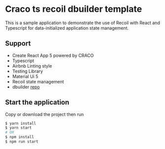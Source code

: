 # Craco ts recoil dbuilder template

This is a sample application to demonstrate the use of Recoil with React and Typescript for data-initialized application state management.

## Support

- Create React App 5 powered by CRACO
- Typescript
- Airbnb Linting style
- Testing Library
- Material Ui 5
- Recoil state management
- dbuilder [repo](https://github.com/d-builder/core)

## Start the application

Copy or download the project then run

```bash
$ yarn install
$ yarn start
# OR
$ npm install
$ npm run start
```
